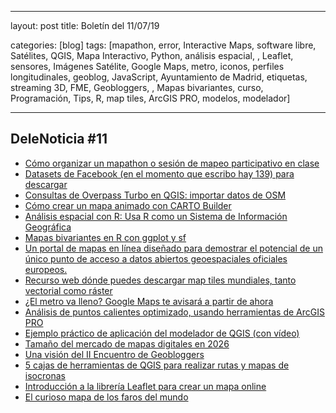 
---

layout: post
title: Boletín del 11/07/19

categories: [blog]
tags: [mapathon, error, Interactive Maps, software libre, Satélites, QGIS, Mapa Interactivo, Python, análisis espacial, , Leaflet, sensores, Imágenes Satélite, Google Maps, metro, iconos, perfiles longitudinales, geoblog, JavaScript, Ayuntamiento de Madrid, etiquetas, streaming 3D, FME, Geobloggers, , Mapas bivariantes, curso, Programación, Tips,  R, map tiles, ArcGIS PRO, modelos, modelador] 

---


## DeleNoticia #11


* [Cómo organizar un mapathon o sesión de mapeo participativo en clase](http://geoconfluences.ens-lyon.fr/programmes/outils/mapathon-carto)
* [Datasets de Facebook (en el momento que escribo hay 139) para descargar](https://data.humdata.org/organization/facebook)
* [Consultas de Overpass Turbo en QGIS: importar datos de OSM]( https://vivaelsoftwarelibre.com/consultas-de-overpass-turbo-en-qgis-importar-datos-de-osm/)
* [Cómo crear un mapa animado con CARTO Builder](https://mappinggis.com/2019/06/crear-mapa-animado-carto-builder/)
* [Análisis espacial con R: Usa R como un Sistema de Información Geográfica](http://www.tysmagazine.com/analisis-espacial-con-r-usa-r-como-un-sistema-de-informacion-geografica/)
* [Mapas bivariantes en R con ggplot y sf](https://timogrossenbacher.ch/2019/04/bivariate-maps-with-ggplot2-and-sf/)
* [Un portal de mapas en línea diseñado para demostrar el potencial de un único punto de acceso a datos abiertos geoespaciales oficiales europeos.](https://thinkwhere.com/thinkwhere-map-portal-for-open-european-geographic-data-services-launched/)
* [Recurso web dónde puedes descargar map tiles mundiales, tanto vectorial como ráster](https://openmaptiles.com/downloads/planet/)
* [¿El metro va lleno? Google Maps te avisará a partir de ahora](https://blogthinkbig.com/el-metro-va-lleno-google-maps-te-avisara-a-partir-de-ahora)
* [Análisis de puntos calientes optimizado, usando herramientas de ArcGIS PRO](https://geoinnova.org/blog-territorio/analisis-de-puntos-calientes-optimizado-usando-herramientas-de-arcgis-pro/amp/?__twitter_impression=true)
* [Ejemplo práctico de aplicación del modelador de QGIS (con vídeo)](https://mappinggis.com/2018/01/ejemplo-practico-aplicacion-del-modelador-qgis-video/?utm_source=ReviveOldPost&utm_medium=social&utm_campaign=ReviveOldPost)
* [Tamaño del mercado de mapas digitales en 2026](http://blog-idee.blogspot.com/2019/07/tamano-del-mercado-de-mapas-digitales.html)
* [Una visión del II Encuentro de Geobloggers](http://blog-idee.blogspot.com/2019/07/una-vision-del-ii-encuentro-de.html)
* [5 cajas de herramientas de QGIS para realizar rutas y mapas de isocronas](https://anitagraser.com/2019/07/07/five-qgis-network-analysis-toolboxes-for-routing-and-isochrones/)
* [Introducción a la librería Leaflet para crear un mapa online](https://vivaelsoftwarelibre.com/introduccion-a-la-libreria-leaflet-para-crear-un-mapa-online/)
* [El curioso mapa de los faros del mundo](http://www.tysmagazine.com/el-curioso-mapa-de-los-faros-del-mundo/)
